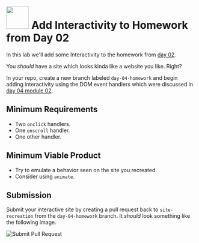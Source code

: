 # <img src="https://cloud.githubusercontent.com/assets/7833470/10423298/ea833a68-7079-11e5-84f8-0a925ab96893.png" width="60"> Add Interactivity to Homework from Day 02

In this lab we'll add some Interactivity to the homework from <a href="https://github.com/sf-wdi-24/site-recreation" target="_blank">day 02</a>.

You *should* have a site which looks kinda like a website you like. Right?

In your repo, create a new branch labeled `day-04-homework` and begin adding interactivity using the DOM event handlers which were discussed in <a href="https://github.com/sf-wdi-24/modules/tree/master/week-01-controlling-the-dom/day-04/module-02/readme.md" target="_blank">day 04 module 02</a>.

## Minimum Requirements

* Two `onclick` handlers.
* One `onscroll` handler.
* One other handler.

## Minimum Viable Product

* Try to emulate a behavior seen on the site you recreated.
* Consider using `animate`.

## Submission

Submit your interactive site by creating a pull request back to `site-recreation` from the `day-04-homework` branch. It *should* look something like the following image.

![Submit Pull Request](https://cloud.githubusercontent.com/assets/1329385/10708106/bd49463c-79b1-11e5-9054-cd5071c2a23b.png)
